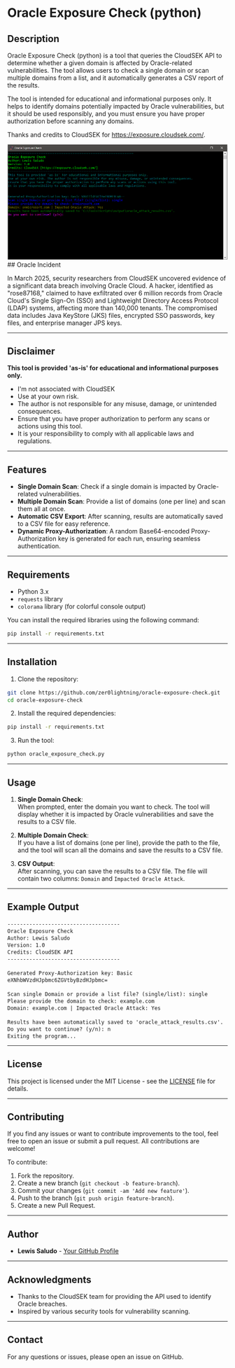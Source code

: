 # Oracle Exposure Check (python)

## Description

Oracle Exposure Check (python) is a tool that queries the CloudSEK API to determine whether a given domain is affected by Oracle-related vulnerabilities. The tool allows users to check a single domain or scan multiple domains from a list, and it automatically generates a CSV report of the results.

The tool is intended for educational and informational purposes only. It helps to identify domains potentially impacted by Oracle vulnerabilities, but it should be used responsibly, and you must ensure you have proper authorization before scanning any domains.

Thanks and credits to CloudSEK for https://exposure.cloudsek.com/.

<img src="https://raw.githubusercontent.com/zer0lightning/Oracle-Exposure-Check/refs/heads/main/screenshot-oracle-exposure.PNG" alt="Alt text" width="900"/>
## Oracle Incident

In March 2025, security researchers from CloudSEK uncovered evidence of a significant data breach involving Oracle Cloud. A hacker, identified as "rose87168," claimed to have exfiltrated over 6 million records from Oracle Cloud's Single Sign-On (SSO) and Lightweight Directory Access Protocol (LDAP) systems, affecting more than 140,000 tenants. The compromised data includes Java KeyStore (JKS) files, encrypted SSO passwords, key files, and enterprise manager JPS keys. 

---

## Disclaimer

**This tool is provided 'as-is' for educational and informational purposes only.**

- I'm not associated with CloudSEK
- Use at your own risk.
- The author is not responsible for any misuse, damage, or unintended consequences.
- Ensure that you have proper authorization to perform any scans or actions using this tool.
- It is your responsibility to comply with all applicable laws and regulations.

---

## Features

- **Single Domain Scan**: Check if a single domain is impacted by Oracle-related vulnerabilities.
- **Multiple Domain Scan**: Provide a list of domains (one per line) and scan them all at once.
- **Automatic CSV Export**: After scanning, results are automatically saved to a CSV file for easy reference.
- **Dynamic Proxy-Authorization**: A random Base64-encoded Proxy-Authorization key is generated for each run, ensuring seamless authentication.

---

## Requirements

- Python 3.x
- `requests` library
- `colorama` library (for colorful console output)

You can install the required libraries using the following command:

```bash
pip install -r requirements.txt
```

---

## Installation

1. Clone the repository:

```bash
git clone https://github.com/zer0lightning/oracle-exposure-check.git
cd oracle-exposure-check
```

2. Install the required dependencies:

```bash
pip install -r requirements.txt
```

3. Run the tool:

```bash
python oracle_exposure_check.py
```

---

## Usage

1. **Single Domain Check**:  
   When prompted, enter the domain you want to check. The tool will display whether it is impacted by Oracle vulnerabilities and save the results to a CSV file.

2. **Multiple Domain Check**:  
   If you have a list of domains (one per line), provide the path to the file, and the tool will scan all the domains and save the results to a CSV file.

3. **CSV Output**:  
   After scanning, you can save the results to a CSV file. The file will contain two columns: `Domain` and `Impacted Oracle Attack`.

---

## Example Output

```
------------------------------------
Oracle Exposure Check
Author: Lewis Saludo
Version: 1.0
Credits: CloudSEK API
------------------------------------

Generated Proxy-Authorization key: Basic eXNhbWVzdHJpbmc6ZGVtbyBzdHJpbmc=

Scan single Domain or provide a list file? (single/list): single
Please provide the domain to check: example.com
Domain: example.com | Impacted Oracle Attack: Yes

Results have been automatically saved to 'oracle_attack_results.csv'.
Do you want to continue? (y/n): n
Exiting the program...
```

---

## License

This project is licensed under the MIT License - see the [LICENSE](LICENSE) file for details.

---

## Contributing

If you find any issues or want to contribute improvements to the tool, feel free to open an issue or submit a pull request. All contributions are welcome!

To contribute:

1. Fork the repository.
2. Create a new branch (`git checkout -b feature-branch`).
3. Commit your changes (`git commit -am 'Add new feature'`).
4. Push to the branch (`git push origin feature-branch`).
5. Create a new Pull Request.

---

## Author

- **Lewis Saludo** - [Your GitHub Profile](https://github.com/zer0lightning)

---

## Acknowledgments

- Thanks to the CloudSEK team for providing the API used to identify Oracle breaches.
- Inspired by various security tools for vulnerability scanning.

---

## Contact

For any questions or issues, please open an issue on GitHub.
